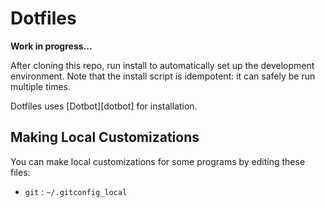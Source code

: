 # Dotfiles

**Work in progress...**

After cloning this repo, run install to automatically set up the development environment.
Note that the install script is idempotent: it can safely be run multiple times.

Dotfiles uses [Dotbot][dotbot] for installation.

## Making Local Customizations

You can make local customizations for some programs by editing these files:

* `git` : `~/.gitconfig_local`
